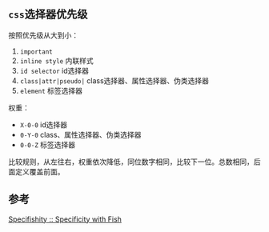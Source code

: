## `css`选择器优先级
按照优先级从大到小：

1. `important`
2. `inline style` 内联样式
3. `id selector` id选择器
4. `class|attr|pseudo|` class选择器、属性选择器、伪类选择器
5. `element` 标签选择器

权重：
* `X-0-0` id选择器
* `0-Y-0` class、属性选择器、伪类选择器
* `0-0-Z` 标签选择器

比较规则，从左往右，权重依次降低，同位数字相同，比较下一位。总数相同，后面定义覆盖前面。

## 参考
[Specifishity :: Specificity with Fish](https://specifishity.com/)
